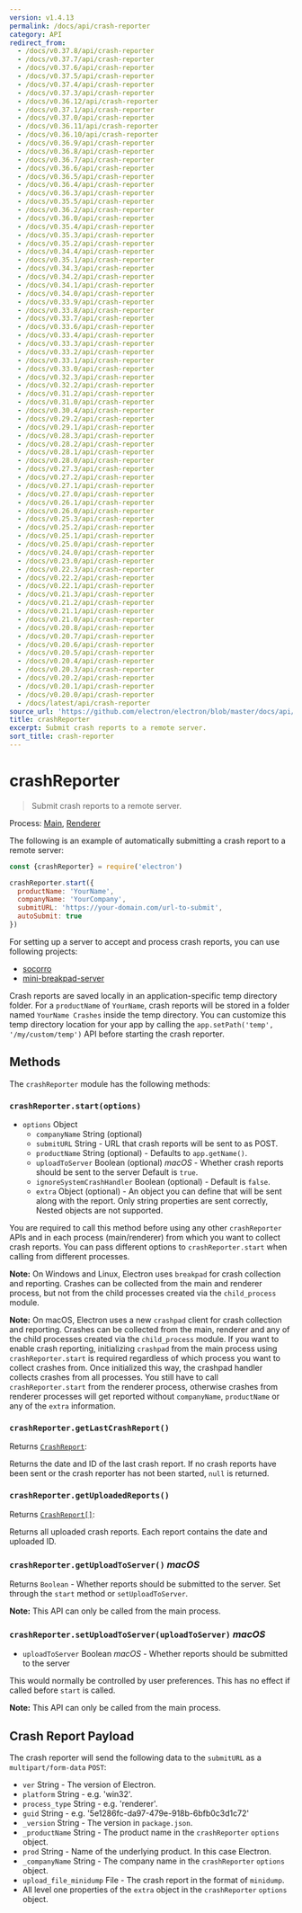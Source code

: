 ```yaml
---
version: v1.4.13
permalink: /docs/api/crash-reporter
category: API
redirect_from:
  - /docs/v0.37.8/api/crash-reporter
  - /docs/v0.37.7/api/crash-reporter
  - /docs/v0.37.6/api/crash-reporter
  - /docs/v0.37.5/api/crash-reporter
  - /docs/v0.37.4/api/crash-reporter
  - /docs/v0.37.3/api/crash-reporter
  - /docs/v0.36.12/api/crash-reporter
  - /docs/v0.37.1/api/crash-reporter
  - /docs/v0.37.0/api/crash-reporter
  - /docs/v0.36.11/api/crash-reporter
  - /docs/v0.36.10/api/crash-reporter
  - /docs/v0.36.9/api/crash-reporter
  - /docs/v0.36.8/api/crash-reporter
  - /docs/v0.36.7/api/crash-reporter
  - /docs/v0.36.6/api/crash-reporter
  - /docs/v0.36.5/api/crash-reporter
  - /docs/v0.36.4/api/crash-reporter
  - /docs/v0.36.3/api/crash-reporter
  - /docs/v0.35.5/api/crash-reporter
  - /docs/v0.36.2/api/crash-reporter
  - /docs/v0.36.0/api/crash-reporter
  - /docs/v0.35.4/api/crash-reporter
  - /docs/v0.35.3/api/crash-reporter
  - /docs/v0.35.2/api/crash-reporter
  - /docs/v0.34.4/api/crash-reporter
  - /docs/v0.35.1/api/crash-reporter
  - /docs/v0.34.3/api/crash-reporter
  - /docs/v0.34.2/api/crash-reporter
  - /docs/v0.34.1/api/crash-reporter
  - /docs/v0.34.0/api/crash-reporter
  - /docs/v0.33.9/api/crash-reporter
  - /docs/v0.33.8/api/crash-reporter
  - /docs/v0.33.7/api/crash-reporter
  - /docs/v0.33.6/api/crash-reporter
  - /docs/v0.33.4/api/crash-reporter
  - /docs/v0.33.3/api/crash-reporter
  - /docs/v0.33.2/api/crash-reporter
  - /docs/v0.33.1/api/crash-reporter
  - /docs/v0.33.0/api/crash-reporter
  - /docs/v0.32.3/api/crash-reporter
  - /docs/v0.32.2/api/crash-reporter
  - /docs/v0.31.2/api/crash-reporter
  - /docs/v0.31.0/api/crash-reporter
  - /docs/v0.30.4/api/crash-reporter
  - /docs/v0.29.2/api/crash-reporter
  - /docs/v0.29.1/api/crash-reporter
  - /docs/v0.28.3/api/crash-reporter
  - /docs/v0.28.2/api/crash-reporter
  - /docs/v0.28.1/api/crash-reporter
  - /docs/v0.28.0/api/crash-reporter
  - /docs/v0.27.3/api/crash-reporter
  - /docs/v0.27.2/api/crash-reporter
  - /docs/v0.27.1/api/crash-reporter
  - /docs/v0.27.0/api/crash-reporter
  - /docs/v0.26.1/api/crash-reporter
  - /docs/v0.26.0/api/crash-reporter
  - /docs/v0.25.3/api/crash-reporter
  - /docs/v0.25.2/api/crash-reporter
  - /docs/v0.25.1/api/crash-reporter
  - /docs/v0.25.0/api/crash-reporter
  - /docs/v0.24.0/api/crash-reporter
  - /docs/v0.23.0/api/crash-reporter
  - /docs/v0.22.3/api/crash-reporter
  - /docs/v0.22.2/api/crash-reporter
  - /docs/v0.22.1/api/crash-reporter
  - /docs/v0.21.3/api/crash-reporter
  - /docs/v0.21.2/api/crash-reporter
  - /docs/v0.21.1/api/crash-reporter
  - /docs/v0.21.0/api/crash-reporter
  - /docs/v0.20.8/api/crash-reporter
  - /docs/v0.20.7/api/crash-reporter
  - /docs/v0.20.6/api/crash-reporter
  - /docs/v0.20.5/api/crash-reporter
  - /docs/v0.20.4/api/crash-reporter
  - /docs/v0.20.3/api/crash-reporter
  - /docs/v0.20.2/api/crash-reporter
  - /docs/v0.20.1/api/crash-reporter
  - /docs/v0.20.0/api/crash-reporter
  - /docs/latest/api/crash-reporter
source_url: 'https://github.com/electron/electron/blob/master/docs/api/crash-reporter.md'
title: crashReporter
excerpt: Submit crash reports to a remote server.
sort_title: crash-reporter
---
```

# crashReporter

> Submit crash reports to a remote server.

Process: [Main]({{site.baseurl}}/docs/tutorial/quick-start#main-process), [Renderer]({{site.baseurl}}/docs/tutorial/quick-start#renderer-process)

The following is an example of automatically submitting a crash report to a remote server:

```javascript
const {crashReporter} = require('electron')

crashReporter.start({
  productName: 'YourName',
  companyName: 'YourCompany',
  submitURL: 'https://your-domain.com/url-to-submit',
  autoSubmit: true
})
```

For setting up a server to accept and process crash reports, you can use following projects:

*   [socorro](https://github.com/mozilla/socorro)
*   [mini-breakpad-server](https://github.com/electron/mini-breakpad-server)

Crash reports are saved locally in an application-specific temp directory folder. For a `productName` of `YourName`, crash reports will be stored in a folder named `YourName Crashes` inside the temp directory. You can customize this temp directory location for your app by calling the `app.setPath('temp', '/my/custom/temp')` API before starting the crash reporter.

## Methods

The `crashReporter` module has the following methods:

### `crashReporter.start(options)`

*   `options` Object
    *   `companyName` String (optional)
    *   `submitURL` String - URL that crash reports will be sent to as POST.
    *   `productName` String (optional) - Defaults to `app.getName()`.
    *   `uploadToServer` Boolean (optional) _macOS_ - Whether crash reports should be sent to the server Default is `true`.
    *   `ignoreSystemCrashHandler` Boolean (optional) - Default is `false`.
    *   `extra` Object (optional) - An object you can define that will be sent along with the report. Only string properties are sent correctly, Nested objects are not supported.

You are required to call this method before using any other `crashReporter` APIs and in each process (main/renderer) from which you want to collect crash reports. You can pass different options to `crashReporter.start` when calling from different processes.

**Note:** On Windows and Linux, Electron uses `breakpad` for crash collection and reporting. Crashes can be collected from the main and renderer process, but not from the child processes created via the `child_process` module.

**Note:** On macOS, Electron uses a new `crashpad` client for crash collection and reporting. Crashes can be collected from the main, renderer and any of the child processes created via the `child_process` module. If you want to enable crash reporting, initializing `crashpad` from the main process using `crashReporter.start` is required regardless of which process you want to collect crashes from. Once initialized this way, the crashpad handler collects crashes from all processes. You still have to call `crashReporter.start` from the renderer process, otherwise crashes from renderer processes will get reported without `companyName`, `productName` or any of the `extra` information.

### `crashReporter.getLastCrashReport()`

Returns [`CrashReport`]({{site.baseurl}}/docs/api/structures/crash-report):

Returns the date and ID of the last crash report. If no crash reports have been sent or the crash reporter has not been started, `null` is returned.

### `crashReporter.getUploadedReports()`

Returns [`CrashReport[]`]({{site.baseurl}}/docs/api/structures/crash-report):

Returns all uploaded crash reports. Each report contains the date and uploaded ID.

### `crashReporter.getUploadToServer()` _macOS_

Returns `Boolean` - Whether reports should be submitted to the server. Set through the `start` method or `setUploadToServer`.

**Note:** This API can only be called from the main process.

### `crashReporter.setUploadToServer(uploadToServer)` _macOS_

*   `uploadToServer` Boolean _macOS_ - Whether reports should be submitted to the server

This would normally be controlled by user preferences. This has no effect if called before `start` is called.

**Note:** This API can only be called from the main process.

## Crash Report Payload

The crash reporter will send the following data to the `submitURL` as a `multipart/form-data` `POST`:

*   `ver` String - The version of Electron.
*   `platform` String - e.g. 'win32'.
*   `process_type` String - e.g. 'renderer'.
*   `guid` String - e.g. '5e1286fc-da97-479e-918b-6bfb0c3d1c72'
*   `_version` String - The version in `package.json`.
*   `_productName` String - The product name in the `crashReporter` `options` object.
*   `prod` String - Name of the underlying product. In this case Electron.
*   `_companyName` String - The company name in the `crashReporter` `options` object.
*   `upload_file_minidump` File - The crash report in the format of `minidump`.
*   All level one properties of the `extra` object in the `crashReporter` `options` object.
